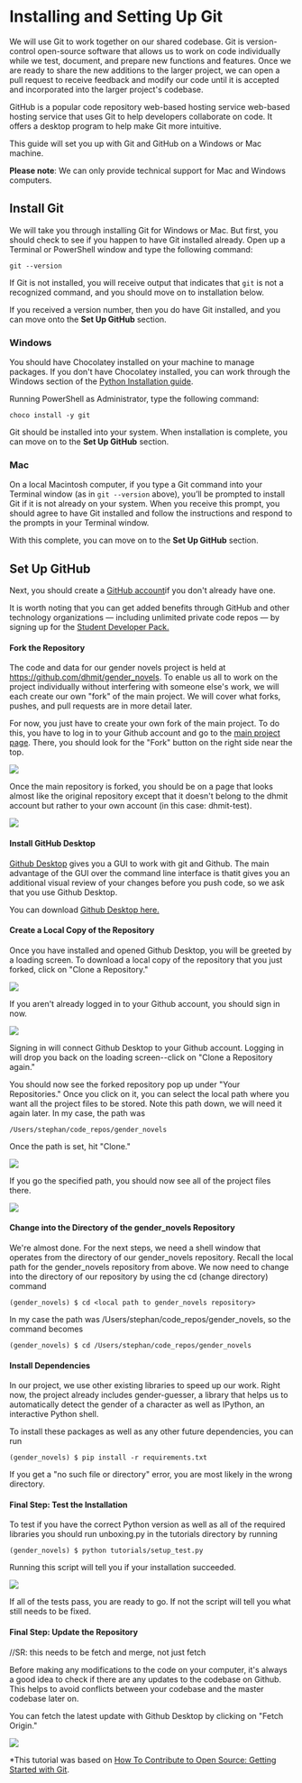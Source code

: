 # Installing and Setting Up Git

We will use Git to work together on our shared codebase. Git is version-control open-source software that allows us to work on code individually while we test, document, and prepare new functions and features. Once we are ready to share the new additions to the larger project, we can open a pull request to receive feedback and modify our code until it is accepted and incorporated into the larger project's codebase.

GitHub is a popular code repository web-based hosting service web-based hosting service that uses Git to help developers collaborate on code. It offers a desktop program to help make Git more intuitive.

This guide will set you up with Git and GitHub on a Windows or Mac machine.

**Please note**: We can only provide technical support for Mac and Windows computers.

## Install Git

We will take you through installing Git for Windows or Mac. But first, you should check to see if you happen to have Git installed already. Open up a Terminal or PowerShell window and type the following command:

```
git --version
```

If Git is not installed, you will receive output that indicates that `git` is not a recognized command, and you should move on to installation below.

If you received a version number, then you do have Git installed, and you can move onto the **Set Up GitHub** section.

### Windows

You should have Chocolatey installed on your machine to manage packages. If you don't have Chocolatey installed, you can work through the Windows section of the [Python Installation guide](https://github.com/dhmit/gender_novels/blob/master/gender_novels/tutorials/python_install.md).

Running PowerShell as Administrator, type the following command:

```
choco install -y git
```

Git should be installed into your system. When installation is complete, you can move on to the **Set Up GitHub** section.

### Mac

On a local Macintosh computer, if you type a Git command into your Terminal window (as in `git --version` above), you’ll be prompted to install Git if it is not already on your system. When you receive this prompt, you should agree to have Git installed and follow the instructions and respond to the prompts in your Terminal window.

With this complete, you can move on to the **Set Up GitHub** section.

## Set Up GitHub

Next, you should create a [GitHub account](https://github.com/join)if you don't already have one.

It is worth noting that you can get added benefits through GitHub and other technology organizations — including unlimited private code repos — by signing up for the [Student Developer Pack.](https://education.github.com/pack)

#### Fork the Repository
The code and data for our gender novels project is held at
https://github.com/dhmit/gender_novels. To enable us all to work on the
project individually without interfering with someone else's work, we
will each create our own "fork" of the main project. We will cover
what forks, pushes, and pull requests are in more detail later.

For now, you just have to create your own fork of the main project.
To do this, you have to log in to your Github account and go to the
[main project page](https://github.com/dhmit/gender_novels). There, you
should look for the "Fork" button on the right side near the top.


![](images/setup_fork_1.png)

Once the main repository is forked, you should be on a page that looks
almost like the original repository except that it doesn't belong to the
dhmit account but rather to your own account (in this case: dhmit-test).

![](images/setup_fork_2.png)

#### Install GitHub Desktop
[Github Desktop](https://desktop.github.com/) gives you a GUI to work
with git and Github. The main advantage of the GUI over the command line
interface is thatit gives you an additional visual review of your
changes before you push code, so we ask that you use Github Desktop.

You can download [Github Desktop here.](https://desktop.github.com/)

#### Create a Local Copy of the Repository
Once you have installed and opened Github Desktop, you will be greeted
by a loading screen. To download a local copy of the repository that
you just forked, click on "Clone a Repository."

![](images/setup_gitdesktop_1.png)

If you aren't already logged in to your Github account, you should sign
in now.

![](images/setup_gitdesktop_2.png)

Signing in will connect Github Desktop to your Github account.
Logging in will drop you back on the loading screen--click on "Clone
a Repository again."

You should now see the forked repository pop up under "Your
Repositories." Once you click on it, you can select the local path where
you want all the project files to be stored.
Note this path down, we will need it again later. In my case, the path
was
```
/Users/stephan/code_repos/gender_novels
```
Once the path is set, hit "Clone."

![](images/setup_gitdesktop_3.png)

If you go the specified path, you should now see all of the project
files there.

![](images/setup_gitdesktop_4.png)


#### Change into the Directory of the gender_novels Repository
We're almost done. For the next steps, we need a shell window that
operates from the directory of our gender_novels repository.
Recall the local path for the gender_novels repository from above. We
now need to change into the directory of our repository by using the cd
(change directory) command
```console
(gender_novels) $ cd <local path to gender_novels repository>
```
In my case the path was /Users/stephan/code_repos/gender_novels, so the
command becomes
```console
(gender_novels) $ cd /Users/stephan/code_repos/gender_novels
```

#### Install Dependencies
In our project, we use other existing libraries to speed up our work.
Right now, the project already includes gender-guesser, a library that
helps us to automatically detect the gender of a character as well as
IPython, an interactive Python shell.

To install these packages as well as any other future dependencies,
you can run
```console
(gender_novels) $ pip install -r requirements.txt
```
If you get a "no such file or directory" error, you are most likely
in the wrong directory.


#### Final Step: Test the Installation
To test if you have the correct Python version as well as all of the
required libraries you should run unboxing.py in the
tutorials directory by running
```console
(gender_novels) $ python tutorials/setup_test.py
```
Running this script will tell you if your installation succeeded.

![](images/setup_test_1.png)

If all of the tests pass, you are ready to go. If not the script will
tell you what still needs to be fixed.

#### Final Step: Update the Repository

//SR: this needs to be fetch and merge, not just fetch

Before making any modifications to the code on your computer, it's
always a good idea to check if there are any updates to the codebase
on Github. This helps to avoid conflicts between your codebase and the
master codebase later on.

You can fetch the latest update with Github Desktop by clicking on
"Fetch Origin."

![](images/setup_fetchupdates_1.png)

*This tutorial was based on [How To Contribute to Open Source: Getting Started with Git](https://www.digitalocean.com/community/tutorials/how-to-contribute-to-open-source-getting-started-with-git#installing-git-on-macos).

